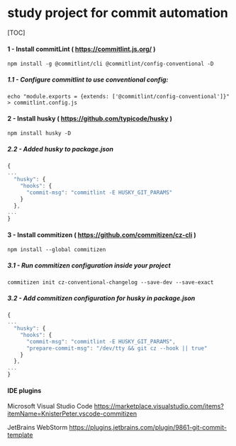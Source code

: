 # study project for commit automation

[TOC]

#### 1 - Install commitLint ( https://commitlint.js.org/ )
`npm install -g @commitlint/cli @commitlint/config-conventional -D`

##### 1.1 - Configure commitlint to use conventional config:
`echo "module.exports = {extends: ['@commitlint/config-conventional']}" > commitlint.config.js`

#### 2 - Install husky ( https://github.com/typicode/husky )
`npm install husky -D`

##### 2.2 - Added husky to package.json
```javascript
{
...
  "husky": {
    "hooks": {
      "commit-msg": "commitlint -E HUSKY_GIT_PARAMS"
    }
  },
...
}
```

#### 3 - Install commitizen ( https://github.com/commitizen/cz-cli )
`npm install --global commitizen`

##### 3.1 - Run commitizen configuration inside your project
`commitizen init cz-conventional-changelog --save-dev --save-exact`

##### 3.2 - Add commitizen configuration for husky in package.json
```javascript
{
...
  "husky": {
    "hooks": {
      "commit-msg": "commitlint -E HUSKY_GIT_PARAMS",
      "prepare-commit-msg": "/dev/tty && git cz --hook || true"
    }
  },
...
}
```

#### IDE plugins
Microsoft Visual Studio Code
https://marketplace.visualstudio.com/items?itemName=KnisterPeter.vscode-commitizen

JetBrains WebStorm
https://plugins.jetbrains.com/plugin/9861-git-commit-template